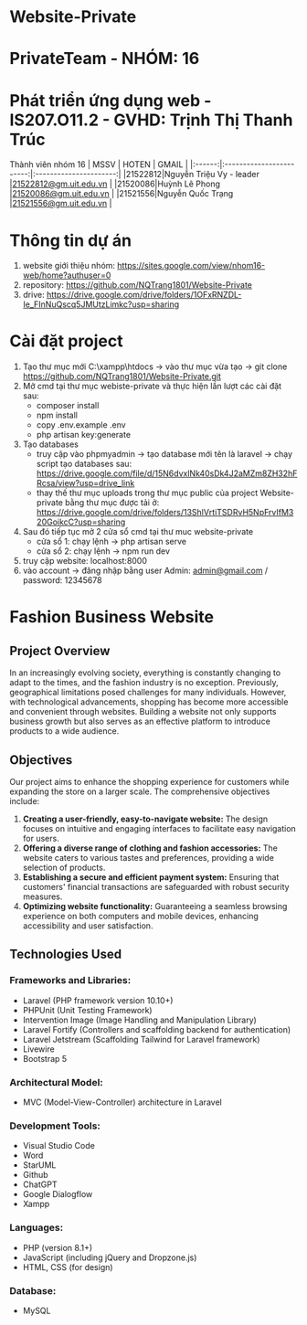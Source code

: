 # Website-Private
# PrivateTeam - NHÓM: 16
# Phát triển ứng dụng web - IS207.O11.2 - GVHD: Trịnh Thị Thanh Trúc
Thành viên nhóm 16 
|  MSSV  |          HOTEN           |          GMAIL         |
|:------:|:------------------------:|:----------------------:|
|21522812|Nguyễn Triệu Vy - leader  |21522812@gm.uit.edu.vn  |
|21520086|Huỳnh Lê Phong            |21520086@gm.uit.edu.vn  |
|21521556|Nguyễn Quốc Trạng         |21521556@gm.uit.edu.vn  |

# Thông tin dự án
1. website giới thiệu nhóm: https://sites.google.com/view/nhom16-web/home?authuser=0
2. repository: https://github.com/NQTrang1801/Website-Private
3. drive: https://drive.google.com/drive/folders/1OFxRNZDL-Ie_FInNuQscq5JMUtzLimkc?usp=sharing
# Cài đặt project
1. Tạo thư mục mới C:\xampp\htdocs -> vào thư mục vừa tạo -> git clone https://github.com/NQTrang1801/Website-Private.git
2. Mở cmd tại thư mục webiste-private và thực hiện lần lượt các cài đặt sau:
    + composer install
    + npm install
    + copy .env.example .env
    + php artisan key:generate
3. Tạo databases
   + truy cập vào phpmyadmin -> tạo database mới tên là laravel
         -> chạy script tạo databases sau: https://drive.google.com/file/d/15N6dvxlNk40sDk4J2aMZm8ZH32hFRcsa/view?usp=drive_link
   + thay thế thư mục uploads trong thư mục public của project Website-private bằng thư mục được tải ở: https://drive.google.com/drive/folders/13ShlVrtiTSDRvH5NpFrvIfM320GoikcC?usp=sharing
4. Sau đó tiếp tục mở 2 cửa sổ cmd tại thư muc website-private
   + cửa sổ 1: chạy lệnh -> php artisan serve
   + cửa sổ 2: chạy lệnh -> npm run dev
5. truy cập website: localhost:8000
6. vào account -> đăng nhập bằng user Admin: admin@gmail.com / password: 12345678

# Fashion Business Website

## Project Overview
In an increasingly evolving society, everything is constantly changing to adapt to the times, and the fashion industry is no exception. Previously, geographical limitations posed challenges for many individuals. However, with technological advancements, shopping has become more accessible and convenient through websites. Building a website not only supports business growth but also serves as an effective platform to introduce products to a wide audience.

## Objectives
Our project aims to enhance the shopping experience for customers while expanding the store on a larger scale. The comprehensive objectives include:

1. **Creating a user-friendly, easy-to-navigate website:** The design focuses on intuitive and engaging interfaces to facilitate easy navigation for users.
2. **Offering a diverse range of clothing and fashion accessories:** The website caters to various tastes and preferences, providing a wide selection of products.
3. **Establishing a secure and efficient payment system:** Ensuring that customers' financial transactions are safeguarded with robust security measures.
4. **Optimizing website functionality:** Guaranteeing a seamless browsing experience on both computers and mobile devices, enhancing accessibility and user satisfaction.

## Technologies Used

### Frameworks and Libraries:
- Laravel (PHP framework version 10.10+)
- PHPUnit (Unit Testing Framework)
- Intervention Image (Image Handling and Manipulation Library)
- Laravel Fortify (Controllers and scaffolding backend for authentication)
- Laravel Jetstream (Scaffolding Tailwind for Laravel framework)
- Livewire
- Bootstrap 5

### Architectural Model:
- MVC (Model-View-Controller) architecture in Laravel

### Development Tools:
- Visual Studio Code
- Word
- StarUML
- Github
- ChatGPT
- Google Dialogflow
- Xampp

### Languages:
- PHP (version 8.1+)
- JavaScript (including jQuery and Dropzone.js)
- HTML, CSS (for design)

### Database:
- MySQL

